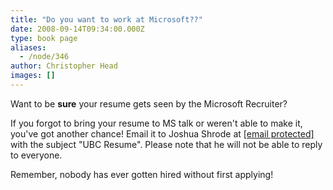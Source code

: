 ```yaml
---
title: "Do you want to work at Microsoft??"
date: 2008-09-14T09:34:00.000Z
type: book page
aliases:
  - /node/346
author: Christopher Head
images: []
---
```


<div class="field field-name-body field-type-text-with-summary field-label-hidden"><div class="field-items"><div class="field-item even"><p>Want to be <b>sure</b> your resume gets seen by the Microsoft Recruiter?  </p>
<p>If you forgot to bring your resume to MS talk or weren&apos;t able to make it, you&apos;ve got another chance!  Email it to Joshua Shrode at <a href="/cdn-cgi/l/email-protection" class="__cf_email__" data-cfemail="b7ddd8c4dfc5d8d3d2f7daded4c5d8c4d8d1c399d4d8da">[email&#xA0;protected]</a> with the subject &quot;UBC Resume&quot;.  Please note that he will not be able to reply to everyone.</p>
<p>Remember, nobody has ever gotten hired without first applying!</p>
</div></div></div>    <footer>
          </footer>